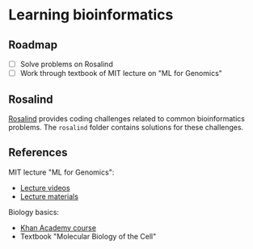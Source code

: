 # Learning bioinformatics

## Roadmap

- [ ] Solve problems on Rosalind
- [ ] Work through textbook of MIT lecture on "ML for Genomics"

## Rosalind

[Rosalind](http://rosalind.info/problems/list-view/) provides coding challenges related to common bioinformatics problems.
The `rosalind` folder contains solutions for these challenges.

## References

MIT lecture "ML for Genomics":

- [Lecture videos](https://youtube.com/playlist?list=PLypiXJdtIca6dEYlNoZJwBaz__CdsaoKJ) 
- [Lecture materials](https://stellar.mit.edu/S/course/6/fa20/6.047/materials.html)

Biology basics:

- [Khan Academy course](https://www.khanacademy.org/science/high-school-biology)
- Textbook "Molecular Biology of the Cell"
